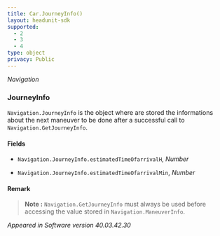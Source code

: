 ```yaml
---
title: Car.JourneyInfo()
layout: headunit-sdk
supported:
  - 2
  - 3
  - 4
type: object
privacy: Public
---
```


*Navigation*

### JourneyInfo

`Navigation.JourneyInfo` is the object where are stored the informations about the next maneuver to be done after a successful call to `Navigation.GetJourneyInfo`.

#### Fields

- `Navigation.JourneyInfo.estimatedTimeOfarrivalH`, *Number*

- `Navigation.JourneyInfo.estimatedTimeOfarrivalMin`, *Number*

#### Remark

>**Note :** `Navigation.GetJourneyInfo` must always be used before accessing the value stored in `Navigation.ManeuverInfo`.

*Appeared in Software version 40.03.42.30*